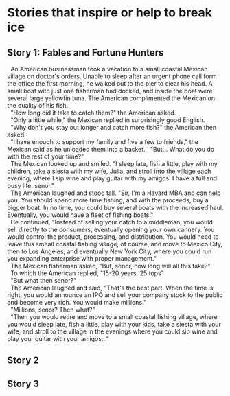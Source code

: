 # Stories that inspire or help to break ice
## Story 1: Fables and Fortune Hunters
&nbsp; An American businessman took a vacation to a small coastal Mexican village on doctor's orders. Unable to sleep after an urgent phone call form the office the first morning, he walked out to the pier to clear his head. A small boat with just one fisherman had docked, and inside the boat were several large yellowfin tuna. The American complimented the Mexican on the quality of his fish. <br>
&nbsp; "How long did it take to catch them?" the American asked. <br>
&nbsp; "Only a little while," the Mexican replied in surprisingly good English. <br>
&nbsp; "Why don't you stay out longer and catch more fish?" the American then asked. <br>
&nbsp; "I have enough to support my family and five a few to friends," the Mexican said as he unloaded them into a basket.
&nbsp; "But... What do you do with the rest of your time?" <br>
&nbsp; The Mexican looked up and smiled. "I sleep late, fish a little, play with my children, take a siesta with my wife, Julia, and stroll into the village each evening, where I sip wine and play guitar with my amigos. I have a full and busy life, senor." <br>
&nbsp; The American laughed and stood tall. "Sir, I'm a Havard MBA and can help you. You should spend more time fishing, and with the proceeds, buy a bigger boat. In no time, you could buy several boats with the increased haul. Eventually, you would have a fleet of fishing boats." <br>
&nbsp; He continued, "Instead of selling your catch to a middleman, you would sell directly to the consumers, eventually opening your own cannery. You would control the product, processing, and distribution. You would need to leave this smeall coastal fishing village, of course, and move to Mexico City, then to Los Angeles, and eventually New York City, where you could run you expanding enterprise with proper management." <br>
&nbsp; The Mexican fisherman asked, "But, senor, how long will all this take?" <br>
&nbsp; To which the American replied, "15-20 years. 25 tops" <br>
&nbsp; "But what then senor?" <br>
&nbsp; The American laughed and said, "That's the best part. When the time is right, you would announce an IPO and sell your company stock to the public and become very rich. You would make millions." <br>
&nbsp; "Millions, senor? Then what?" <br>
&nbsp; "Then you would retire and move to a small coastal fishing village, where you would sleep late, fish a little, play with your kids, take a siesta with your wife, and stroll to the village in the evenings where you could sip wine and play your guitar with your amigos..." <br>
## Story 2
## Story 3
